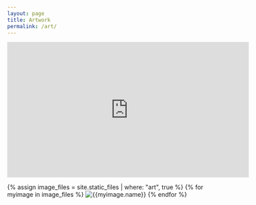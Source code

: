 ```yaml
---
layout: page
title: Artwork
permalink: /art/
---
```



<iframe width="560" height="315" src="https://www.youtube.com/embed/WDTitMwt5mI" frameborder="0" allow="accelerometer; autoplay; clipboard-write; encrypted-media; gyroscope; picture-in-picture" allowfullscreen></iframe>


{% assign image_files = site.static_files | where: "art", true %}
{% for myimage in image_files %}
  <img src="{{ myimage.path }}" alt="{{myimage.name}}">
  {% endfor %}
